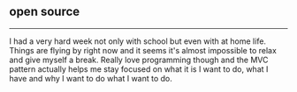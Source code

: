 ## open source
---
I had a very hard week not only with school but even with at home life. Things are flying by right now and it seems it's almost impossible to relax and give myself a break. Really love programming though and the MVC pattern actually helps me stay focused on what it is I want to do, what I have and why I want to do what I want to do.